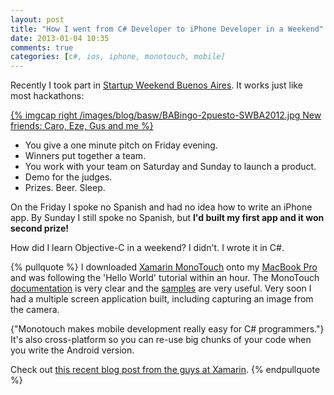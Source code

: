 ```yaml
---
layout: post
title: "How I went from C# Developer to iPhone Developer in a Weekend"
date: 2013-01-04 10:35
comments: true
categories: [c#, ios, iphone, monotouch, mobile]
---
```

Recently I took part in [Startup Weekend Buenos Aires](http://buenosaires.startupweekend.org/). It works just like most hackathons:

[{% imgcap right /images/blog/basw/BABingo-2puesto-SWBA2012.jpg New friends: Caro, Eze, Gus and me %}](http://buenosaires.startupweekend.org/2012/11/12/ganadores-swba2012/)

* You give a one minute pitch on Friday evening.
* Winners put together a team.
* You work with your team on Saturday and Sunday to launch a product.
* Demo for the judges.
* Prizes. Beer. Sleep.

On the Friday I spoke no Spanish and had no idea how to write an iPhone app. By Sunday I still spoke no Spanish, but **I'd built my first app and it won second prize!**

How did I learn Objective-C in a weekend? I didn't. I wrote it in C#.

{% pullquote %}
I downloaded [Xamarin MonoTouch](http://xamarin.com/monotouch) onto my [MacBook Pro](/the-best-pc-laptop-is-a-mac/) and was following the 'Hello World' tutorial within an hour. The MonoTouch [documentation](http://docs.xamarin.com/iOS/Guides) is very clear and the [samples](http://docs2.xamarin.com/ios/samples) are very useful. Very soon I had a multiple screen application built, including capturing an image from the camera. 

{"Monotouch makes mobile development really easy for C# programmers."} It's also cross-platform so you can re-use big chunks of your code when you write the Android version. 

Check out [this recent blog post from the guys at Xamarin](http://blog.xamarin.com/eight-reasons-c-sharp-is-the-best-language-for-mobile-development/).
{% endpullquote %}


